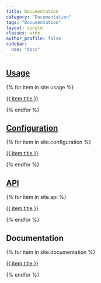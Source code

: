 ```yaml
---
title: Documentation
category: "Documentation"
tags: "Documentation"
layout: single
classes: wide
author_profile: false
sidebar:
  nav: "docs" 
---
```


## [Usage](usage)
{% for item in site.usage %}
  <p><a href="{{ item.url | prepend: site.baseurl}}">{{ item.title }}</a></p>
{% endfor %}

## [Configuration](configuration)
{% for item in site.configuration %}
  <p><a href="{{ item.url | prepend: site.baseurl}}">{{ item.title }}</a></p>
{% endfor %}

## [API](api)
{% for item in site.api %}
  <p><a href="{{ item.url | prepend: site.baseurl}}">{{ item.title }}</a></p>
{% endfor %}

## Documentation
{% for item in site.documentation %}
  <p><a href="{{ item.url | prepend: site.baseurl}}">{{ item.title }}</a></p>
{% endfor %}
 



